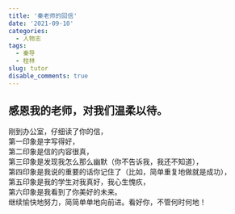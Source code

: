 ```yaml
---
title: '秦老师的回信'
date: '2021-09-10'
categories:
  - 人物志
tags:
  - 秦导
  - 桂林
slug: tutor
disable_comments: true
---
```


## 感恩我的老师，对我们温柔以待。
刚到办公室，仔细读了你的信，  
第一印象是字写得好，   
第二印象是信的内容很真，  
第三印象是发现我怎么那么幽默（你不告诉我，我还不知道），  
第四印象是我说的重要的话你记住了（比如，简单重复地做就是成功），  
第五印象是我的学生对我真好，我心生愧疚，  
第六印象是我看到了你美好的未来。  
继续愉快地努力，简简单单地向前进。看好你，不管何时何地！  